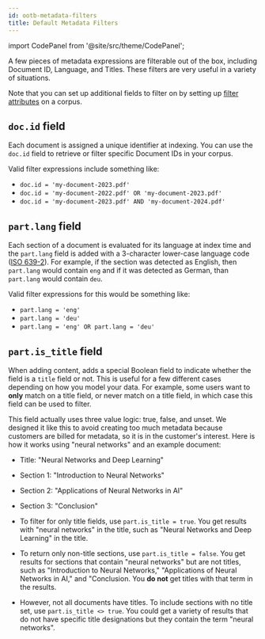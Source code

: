 ```yaml
---
id: ootb-metadata-filters
title: Default Metadata Filters
---
```



import CodePanel from '@site/src/theme/CodePanel';


A few pieces of metadata expressions are filterable out of the box, including 
Document ID, Language, and Titles. These filters are very useful in a variety 
of situations.

Note that you can set up additional fields to filter on by setting up
[filter attributes](/docs/api-reference/admin-apis/create-corpus#filter-attribute) on a
corpus.


## `doc.id` field

Each document is assigned a unique identifier at indexing. You can use the 
`doc.id` field to retrieve or filter specific Document IDs in your corpus.

Valid filter expressions include something like:

* `doc.id = 'my-document-2023.pdf'`
* `doc.id = 'my-document-2022.pdf' OR 'my-document-2023.pdf'`
* `doc.id = 'my-document-2023.pdf' AND 'my-document-2024.pdf'`


## `part.lang` field

Each section of a document is evaluated for its language at index time and the
`part.lang` field is added with a 3-character lower-case language code
([ISO 639-2](https://en.wikipedia.org/wiki/List_of_ISO_639-2_codes)).  For
example, if the section was detected as English, then `part.lang` would contain
`eng` and if it was detected as German, than `part.lang` would contain `deu`.

Valid filter expressions for this would be something like:
* `part.lang = 'eng'`
* `part.lang = 'deu'`
* `part.lang = 'eng' OR part.lang = 'deu'`

## `part.is_title` field

When adding content, <Config v="names.product"/> adds a special Boolean
field to indicate whether the field is a `title` field or not. This is useful
for a few different cases depending on how you model your data. For example,
some users want to **only** match on a title field, or never match on a title field,
in which case this field can be used to filter.

This field actually uses three value logic: true, false, and unset. We 
designed it like this to avoid creating too much metadata because customers 
are billed for metadata, so it is in the customer's interest. Here is 
how it works using "neural networks" and an example document:

* Title: "Neural Networks and Deep Learning"
* Section 1: "Introduction to Neural Networks"
* Section 2: "Applications of Neural Networks in AI"
* Section 3: "Conclusion"

* To filter for only title fields, use `part.is_title = true`. You get results 
  with "neural networks" in the title, such as "Neural Networks and Deep 
  Learning" in the title.
* To return only non-title sections, use `part.is_title = false`. You get 
  results for sections that contain "neural networks" but are not titles, such 
  as "Introduction to Neural Networks," "Applications of Neural Networks in 
  AI," and "Conclusion. You **do not** get titles with that term in the 
  results.
* However, not all documents have titles. To include sections with no title set, 
  use `part.is_title <> true`. You could get a variety of results that do not 
  have specific title designations but they contain the term "neural networks".

